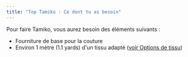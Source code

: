```yaml
---
title: "Top Tamiko : Ce dont tu as besoin"
---
```


Pour faire Tamiko, vous aurez besoin des éléments suivants :

- Fourniture de base pour la couture
- Environ 1 mètre (1.1 yards) d'un tissu adapté ([voir Options de tissu](/docs/designs/tamiko/fabric))

